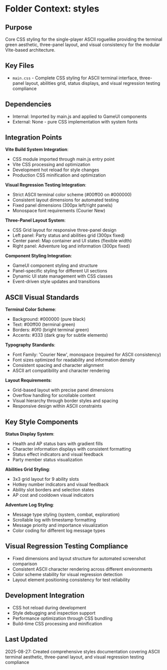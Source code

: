 # Folder Context: styles

## Purpose
Core CSS styling for the single-player ASCII roguelike providing the terminal green aesthetic, three-panel layout, and visual consistency for the modular Vite-based architecture.

## Key Files
- `main.css` - Complete CSS styling for ASCII terminal interface, three-panel layout, abilities grid, status displays, and visual regression testing compliance

## Dependencies
- Internal: Imported by main.js and applied to GameUI components
- External: None - pure CSS implementation with system fonts

## Integration Points
**Vite Build System Integration**:
- CSS module imported through main.js entry point
- Vite CSS processing and optimization
- Development hot reload for style changes
- Production CSS minification and optimization

**Visual Regression Testing Integration**:
- Strict ASCII terminal color scheme (#00ff00 on #000000)
- Consistent layout dimensions for automated testing
- Fixed panel dimensions (300px left/right panels)
- Monospace font requirements (Courier New)

**Three-Panel Layout System**:
- CSS Grid layout for responsive three-panel design
- Left panel: Party status and abilities grid (300px fixed)
- Center panel: Map container and UI states (flexible width)
- Right panel: Adventure log and information (300px fixed)

**Component Styling Integration**:
- GameUI component styling and structure
- Panel-specific styling for different UI sections
- Dynamic UI state management with CSS classes
- Event-driven style updates and transitions

## ASCII Visual Standards
**Terminal Color Scheme**:
- Background: #000000 (pure black)
- Text: #00ff00 (terminal green)
- Borders: #0f0 (bright terminal green)
- Accents: #333 (dark gray for subtle elements)

**Typography Standards**:
- Font Family: 'Courier New', monospace (required for ASCII consistency)
- Font sizes optimized for readability and information density
- Consistent spacing and character alignment
- ASCII art compatibility and character rendering

**Layout Requirements**:
- Grid-based layout with precise panel dimensions
- Overflow handling for scrollable content
- Visual hierarchy through border styles and spacing
- Responsive design within ASCII constraints

## Key Style Components
**Status Display System**:
- Health and AP status bars with gradient fills
- Character information displays with consistent formatting
- Status effect indicators and visual feedback
- Party member status visualization

**Abilities Grid Styling**:
- 3x3 grid layout for 9 ability slots
- Hotkey number indicators and visual feedback
- Ability slot borders and selection states
- AP cost and cooldown visual indicators

**Adventure Log Styling**:
- Message type styling (system, combat, exploration)
- Scrollable log with timestamp formatting
- Message priority and importance visualization
- Color coding for different log message types

## Visual Regression Testing Compliance
- Fixed dimensions and layout structure for automated screenshot comparison
- Consistent ASCII character rendering across different environments
- Color scheme stability for visual regression detection
- Layout element positioning consistency for test reliability

## Development Integration
- CSS hot reload during development
- Style debugging and inspection support
- Performance optimization through CSS bundling
- Build-time CSS processing and minification

## Last Updated
2025-08-27: Created comprehensive styles documentation covering ASCII terminal aesthetic, three-panel layout, and visual regression testing compliance